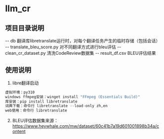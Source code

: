 # llm_cr

## 项目目录说明
-- db   翻译库libretranslate运行时，对每个翻译任务产生的临时存储（包括会话）
-- translate_bleu_score.py    对不同翻译方式进行bleu评估
-- clean_cr_dataset.py      清洗CodeReview数据集
-- result_df.csv            BLEU评估结果


## 使用说明
1. libre翻译启动
```python
虚拟环境：py310
windows ffmpeg安装：winget install "FFmpeg (Essentials Build)"
库安装：pip install libretranslate
词典下载：命令行 libretranslate --load-only zh,en
web使用：命令行 libretranslate
```
2. BLEU评估数据集来源：https://www.heywhale.com/mw/dataset/60c41b7a19d601001898b34a/content